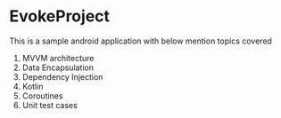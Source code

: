 # EvokeProject
This is a sample android application with below mention topics covered
1. MVVM architecture
2. Data Encapsulation
3. Dependency Injection
4. Kotlin
5. Coroutines
6. Unit test cases
